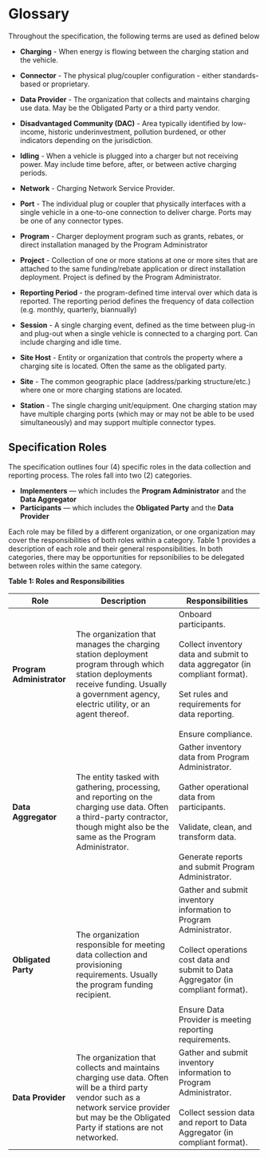 # Glossary
Throughout the specification, the following terms are used as defined below
 - **Charging** - When energy is flowing between the charging station and the vehicle.
 - **Connector** - The physical plug/coupler configuration - either standards-based or proprietary.

 - **Data Provider** - The organization that collects and maintains charging use data. May be the Obligated Party or a third party vendor.
 - **Disadvantaged Community (DAC)** - Area typically identified by low-income, historic underinvestment, pollution burdened, or other indicators depending on the jurisdiction.
 - **Idling** - When a vehicle is plugged into a charger but not receiving power. May include time before, after, or between active charging periods.
 - **Network** - Charging Network Service Provider. 
 - **Port** - The individual plug or coupler that physically interfaces with a single vehicle in a one-to-one connection to deliver charge. Ports may be one of any connector types.
 - **Program** - Charger deployment program such as grants, rebates, or direct installation managed by the Program Administrator
 - **Project** - Collection of one or more stations at one or more sites that are attached to the same funding/rebate application or direct installation deployment. Project is defined by the Program Administrator.
 - **Reporting Period** - the program-defined time interval over which data is reported. The reporting period defines the frequency of data collection (e.g. monthly, quarterly, biannually)
 - **Session** - A single charging event, defined as the time between plug-in and plug-out when a single vehicle is connected to a charging port. Can include charging and idle time.
 - **Site Host** - Entity or organization that controls the property where a charging site is located. Often the same as the obligated party.
 - **Site** - The common geographic place (address/parking structure/etc.) where one or more charging stations are located.
 - **Station** - The single charging unit/equipment. One charging station may have multiple charging ports (which may or may not be able to be used simultaneously) and may support multiple connector types.

## Specification Roles
The specification outlines four (4) specific roles in the data collection and reporting process. The roles fall into two (2) categories.
*  **Implementers** — which includes the **Program Administrator** and the **Data Aggregator**
*  **Participants** — which includes the **Obligated Party** and the **Data Provider**

Each role may be filled by a different organization, or one organization may cover the responsibilities of both roles within a category. Table 1 provides a description of each role and their general responsibilities. In both categories, there may be opportunities for repsonibilies to be delegated between roles within the same category.

**Table 1: Roles and Responsibilities**

| **Role** | **Description** | **Responsibilities**
| --- | --- | --- | 
| **Program Administrator** | The organization that manages the charging station deployment program through which station deployments receive funding. Usually a government agency, electric utility, or an agent thereof. | Onboard participants.</br></br> Collect inventory data and submit to data aggregator (in compliant format).</br></br> Set rules and requirements for data reporting. </br></br> Ensure compliance.
| **Data Aggregator** | The entity tasked with gathering, processing, and reporting on the charging use data. Often a third-party contractor, though might also be the same as the Program Administrator.  | Gather inventory data from Program Administrator.</br></br> Gather operational data from participants.</br></br> Validate, clean, and transform data.</br></br>Generate reports and submit Program Administrator.
| **Obligated Party** | The organization responsible for meeting data collection and provisioning requirements. Usually the program funding recipient. | Gather and submit inventory information to Program Administrator.</br></br> Collect operations cost data and submit to Data Aggregator (in compliant format).</br></br> Ensure Data Provider is meeting reporting requirements.
| **Data Provider** |   The organization that collects and maintains charging use data. Often will be a third party vendor such as a network service provider but may be the Obligated Party if stations are not networked. | Gather and submit inventory information to Program Administrator.</br></br> Collect session data and report to Data Aggregator (in compliant format).



